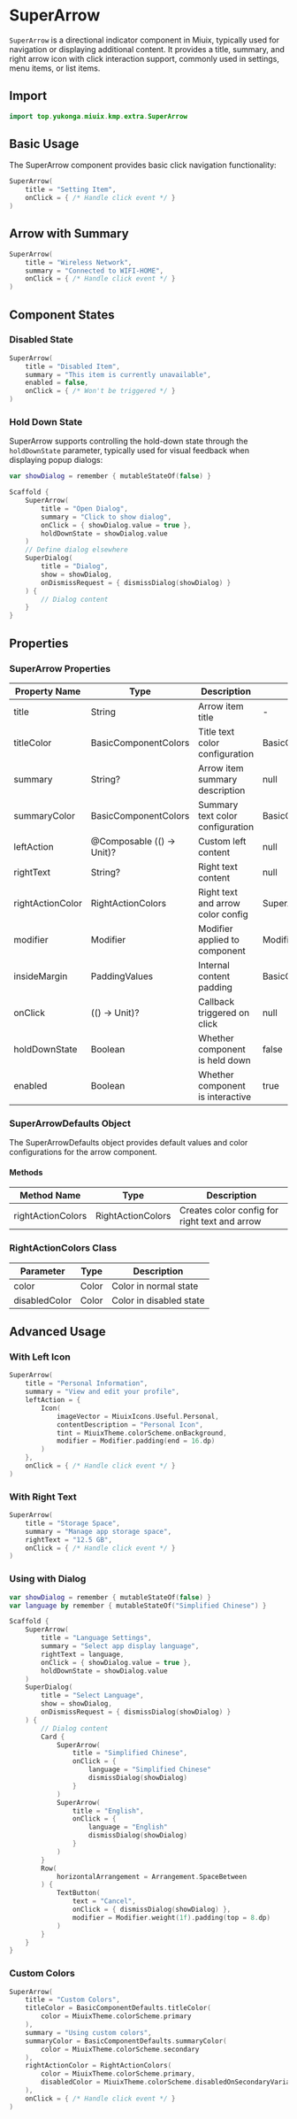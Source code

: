 # SuperArrow

`SuperArrow` is a directional indicator component in Miuix, typically used for navigation or displaying additional content. It provides a title, summary, and right arrow icon with click interaction support, commonly used in settings, menu items, or list items.

## Import

```kotlin
import top.yukonga.miuix.kmp.extra.SuperArrow
```

## Basic Usage

The SuperArrow component provides basic click navigation functionality:

```kotlin
SuperArrow(
    title = "Setting Item",
    onClick = { /* Handle click event */ }
)
```

## Arrow with Summary

```kotlin
SuperArrow(
    title = "Wireless Network",
    summary = "Connected to WIFI-HOME",
    onClick = { /* Handle click event */ }
)
```

## Component States

### Disabled State

```kotlin
SuperArrow(
    title = "Disabled Item",
    summary = "This item is currently unavailable",
    enabled = false,
    onClick = { /* Won't be triggered */ }
)
```

### Hold Down State

SuperArrow supports controlling the hold-down state through the `holdDownState` parameter, typically used for visual feedback when displaying popup dialogs:

```kotlin
var showDialog = remember { mutableStateOf(false) }

Scaffold {
    SuperArrow(
        title = "Open Dialog",
        summary = "Click to show dialog",
        onClick = { showDialog.value = true },
        holdDownState = showDialog.value
    )
    // Define dialog elsewhere
    SuperDialog(
        title = "Dialog",
        show = showDialog,
        onDismissRequest = { dismissDialog(showDialog) }
    ) {
        // Dialog content
    }
}
```

## Properties

### SuperArrow Properties

| Property Name    | Type                      | Description                       | Default Value                          | Required |
| ---------------- | ------------------------- | --------------------------------- | -------------------------------------- | -------- |
| title            | String                    | Arrow item title                  | -                                      | Yes      |
| titleColor       | BasicComponentColors      | Title text color configuration    | BasicComponentDefaults.titleColor()    | No       |
| summary          | String?                   | Arrow item summary description    | null                                   | No       |
| summaryColor     | BasicComponentColors      | Summary text color configuration  | BasicComponentDefaults.summaryColor()  | No       |
| leftAction       | @Composable (() -> Unit)? | Custom left content               | null                                   | No       |
| rightText        | String?                   | Right text content                | null                                   | No       |
| rightActionColor | RightActionColors         | Right text and arrow color config | SuperArrowDefaults.rightActionColors() | No       |
| modifier         | Modifier                  | Modifier applied to component     | Modifier                               | No       |
| insideMargin     | PaddingValues             | Internal content padding          | BasicComponentDefaults.InsideMargin    | No       |
| onClick          | (() -> Unit)?             | Callback triggered on click       | null                                   | No       |
| holdDownState    | Boolean                   | Whether component is held down    | false                                  | No       |
| enabled          | Boolean                   | Whether component is interactive  | true                                   | No       |

### SuperArrowDefaults Object

The SuperArrowDefaults object provides default values and color configurations for the arrow component.

#### Methods

| Method Name       | Type              | Description                                   |
| ----------------- | ----------------- | --------------------------------------------- |
| rightActionColors | RightActionColors | Creates color config for right text and arrow |

### RightActionColors Class

| Parameter     | Type  | Description             |
| ------------- | ----- | ----------------------- |
| color         | Color | Color in normal state   |
| disabledColor | Color | Color in disabled state |

## Advanced Usage

### With Left Icon

```kotlin
SuperArrow(
    title = "Personal Information",
    summary = "View and edit your profile",
    leftAction = {
        Icon(
            imageVector = MiuixIcons.Useful.Personal,
            contentDescription = "Personal Icon",
            tint = MiuixTheme.colorScheme.onBackground,
            modifier = Modifier.padding(end = 16.dp)
        )
    },
    onClick = { /* Handle click event */ }
)
```

### With Right Text

```kotlin
SuperArrow(
    title = "Storage Space",
    summary = "Manage app storage space",
    rightText = "12.5 GB",
    onClick = { /* Handle click event */ }
)
```

### Using with Dialog

```kotlin
var showDialog = remember { mutableStateOf(false) }
var language by remember { mutableStateOf("Simplified Chinese") }

Scaffold {
    SuperArrow(
        title = "Language Settings",
        summary = "Select app display language",
        rightText = language,
        onClick = { showDialog.value = true },
        holdDownState = showDialog.value
    )
    SuperDialog(
        title = "Select Language",
        show = showDialog,
        onDismissRequest = { dismissDialog(showDialog) }
    ) {
        // Dialog content
        Card {
            SuperArrow(
                title = "Simplified Chinese",
                onClick = {
                    language = "Simplified Chinese"
                    dismissDialog(showDialog)
                }
            )
            SuperArrow(
                title = "English",
                onClick = {
                    language = "English"
                    dismissDialog(showDialog)
                }
            )
        }
        Row(
            horizontalArrangement = Arrangement.SpaceBetween
        ) {
            TextButton(
                text = "Cancel",
                onClick = { dismissDialog(showDialog) },
                modifier = Modifier.weight(1f).padding(top = 8.dp)
            )
        }
    }
}
```

### Custom Colors

```kotlin
SuperArrow(
    title = "Custom Colors",
    titleColor = BasicComponentDefaults.titleColor(
        color = MiuixTheme.colorScheme.primary
    ),
    summary = "Using custom colors",
    summaryColor = BasicComponentDefaults.summaryColor(
        color = MiuixTheme.colorScheme.secondary
    ),
    rightActionColor = RightActionColors(
        color = MiuixTheme.colorScheme.primary,
        disabledColor = MiuixTheme.colorScheme.disabledOnSecondaryVariant
    ),
    onClick = { /* Handle click event */ }
)
```
